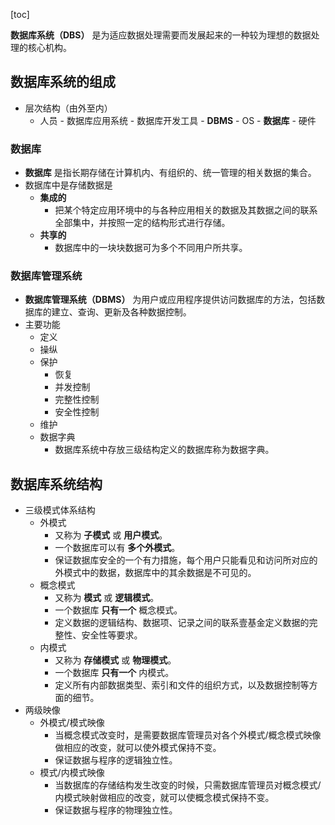 [toc]

**数据库系统（DBS）** 是为适应数据处理需要而发展起来的一种较为理想的数据处理的核心机构。

## 数据库系统的组成

- 层次结构（由外至内）
	- 人员 - 数据库应用系统 - 数据库开发工具 - **DBMS** - OS - **数据库** - 硬件

### 数据库

- **数据库** 是指长期存储在计算机内、有组织的、统一管理的相关数据的集合。
- 数据库中是存储数据是
	- **集成的**
		- 把某个特定应用环境中的与各种应用相关的数据及其数据之间的联系全部集中，并按照一定的结构形式进行存储。
	- **共享的**
		- 数据库中的一块块数据可为多个不同用户所共享。

### 数据库管理系统

- **数据库管理系统（DBMS）** 为用户或应用程序提供访问数据库的方法，包括数据库的建立、查询、更新及各种数据控制。
- 主要功能
	- 定义
	- 操纵
	- 保护
		- 恢复
		- 并发控制
		- 完整性控制
		- 安全性控制
	- 维护
	- 数据字典
		- 数据库系统中存放三级结构定义的数据库称为数据字典。

## 数据库系统结构

- 三级模式体系结构
	- 外模式
		- 又称为 **子模式** 或 **用户模式**。
		- 一个数据库可以有 **多个外模式**。
		- 保证数据库安全的一个有力措施，每个用户只能看见和访问所对应的外模式中的数据，数据库中的其余数据是不可见的。
	- 概念模式
		- 又称为 **模式** 或 **逻辑模式**。
		- 一个数据库 **只有一个** 概念模式。
		- 定义数据的逻辑结构、数据项、记录之间的联系壹基金定义数据的完整性、安全性等要求。
	- 内模式
		- 又称为 **存储模式** 或 **物理模式**。
		- 一个数据库 **只有一个** 内模式。
		- 定义所有内部数据类型、索引和文件的组织方式，以及数据控制等方面的细节。
- 两级映像
	- 外模式/模式映像
		- 当概念模式改变时，是需要数据库管理员对各个外模式/概念模式映像做相应的改变，就可以使外模式保持不变。
		- 保证数据与程序的逻辑独立性。
	- 模式/内模式映像
		- 当数据库的存储结构发生改变的时候，只需数据库管理员对概念模式/内模式映射做相应的改变，就可以使概念模式保持不变。
		- 保证数据与程序的物理独立性。
